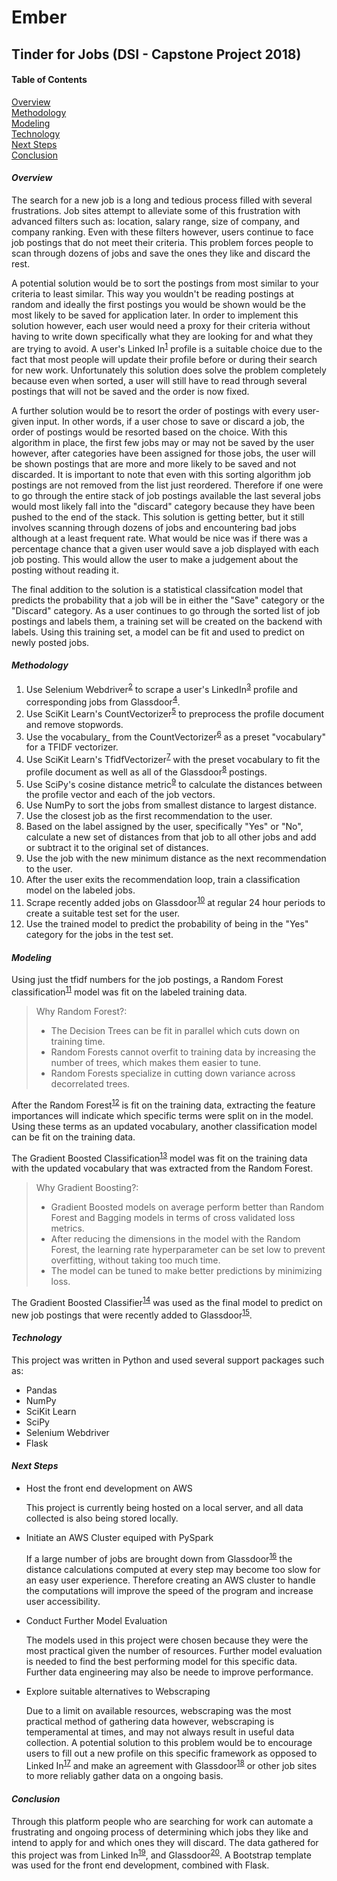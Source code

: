 # Ember
## Tinder for Jobs (DSI - Capstone Project 2018)

#### Table of Contents
[Overview](#overview)  
[Methodology](#methodology)  
[Modeling](#modeling)  
[Technology](#technology)  
[Next Steps](#nextsteps)  
[Conclusion](#conclusion)

<a name="overview"></a>
#### _Overview_

  The search for a new job is a long and tedious process filled with several frustrations. Job sites attempt to alleviate some of this frustration with advanced filters such as: location, salary range, size of company, and company ranking. Even with these filters however, users continue to face job postings that do not meet their criteria. This problem forces people to scan through dozens of jobs and save the ones they like and discard the rest.
  
  A potential solution would be to sort the postings from most similar to your criteria to least similar. This way you wouldn't be reading postings at random and ideally the first postings you would be shown would be the most likely to be saved for application later. In order to implement this solution however, each user would need a proxy for their criteria without having to write down specifically what they are looking for and what they are trying to avoid. A user's Linked In<sup>[1][linkedin]</sup> profile is a suitable choice due to the fact that most people will update their profile before or during their search for new work. Unfortunately this solution does solve the problem completely because even when sorted, a user will still have to read through several postings that will not be saved and the order is now fixed.

  A further solution would be to resort the order of postings with every user-given input. In other words, if a user chose to save or discard a job, the order of postings would be resorted based on the choice. With this algorithm in place, the first few jobs may or may not be saved by the user however, after categories have been assigned for those jobs, the user will be shown postings that are more and more likely to be saved and not discarded. It is important to note that even with this sorting algorithm job postings are not removed from the list just reordered. Therefore if one were to go through the entire stack of job postings available the last several jobs would most likely fall into the "discard" category because they have been pushed to the end of the stack. This solution is getting better, but it still involves scanning through dozens of jobs and encountering bad jobs although at a least frequent rate. What would be nice was if there was a percentage chance that a given user would save a job displayed with each job posting. This would allow the user to make a judgement about the posting without reading it. 

  The final addition to the solution is a statistical classifcation model that predicts the probability that a job will be in either the "Save" category or the "Discard" category. As a user continues to go through the sorted list of job postings and labels them, a training set will be created on the backend with labels. Using this training set, a model can be fit and used to predict on newly posted jobs.
<a name="methodology"></a>
#### _Methodology_

  1. Use Selenium Webdriver<sup>[2][selenium]</sup> to scrape a user's LinkedIn<sup>[3][linkedin]</sup> profile and corresponding jobs from Glassdoor<sup>[4][glass]</sup>.
  2. Use SciKit Learn's CountVectorizer<sup>[5][cv]</sup> to preprocess the profile document and remove stopwords.
  3. Use the vocabulary_ from the CountVectorizer<sup>[6][cv]</sup> as a preset "vocabulary" for a TFIDF vectorizer.
  4. Use SciKit Learn's TfidfVectorizer<sup>[7][tfidf]</sup> with the preset vocabulary to fit the profile document as well as all of the Glassdoor<sup>[8][glass]</sup> postings.
  5. Use SciPy's cosine distance metric<sup>[9][cosine]</sup> to calculate the distances between the profile vector and each of the job vectors.
  6. Use NumPy to sort the jobs from smallest distance to largest distance.
  7. Use the closest job as the first recommendation to the user.
  8. Based on the label assigned by the user, specifically "Yes" or "No", calculate a new set of distances from that job to all other jobs and add or subtract it to the original set of distances.
  9. Use the job with the new minimum distance as the next recommendation to the user.
  10. After the user exits the recommendation loop, train a classification model on the labeled jobs.
  11. Scrape recently added jobs on Glassdoor<sup>[10][glass]</sup> at regular 24 hour periods to create a suitable test set for the user.
  12. Use the trained model to predict the probability of being in the "Yes" category for the jobs in the test set.
<a name="modeling"></a>
#### _Modeling_

  Using just the tfidf numbers for the job postings, a Random Forest classification<sup>[11][forest]</sup> model was fit on the labeled training data.
  > Why Random Forest?:  
  >    * The Decision Trees can be fit in parallel which cuts down on training time.
  >    * Random Forests cannot overfit to training data by increasing the number of trees, which makes them easier to tune.
  >    * Random Forests specialize in cutting down variance across decorrelated trees.

  After the Random Forest<sup>[12][forest]</sup> is fit on the training data, extracting the feature importances will indicate which specific terms were split on in the model. Using these terms as an updated vocabulary, another classification model can be fit on the training data.

  The Gradient Boosted Classification<sup>[13][gradboost]</sup> model was fit on the training data with the updated vocabulary that was extracted from the Random Forest.

  > Why Gradient Boosting?:
  >    * Gradient Boosted models on average perform better than Random Forest and Bagging models in terms of cross validated loss metrics.
  >    * After reducing the dimensions in the model with the Random Forest, the learning rate hyperparameter can be set low to prevent overfitting, without taking too much time.
  >    * The model can be tuned to make better predictions by minimizing loss.

  The Gradient Boosted Classifier<sup>[14][gradboost]</sup> was used as the final model to predict on new job postings that were recently added to Glassdoor<sup>[15][glass]</sup>.
<a name="technology"></a>
#### _Technology_

  This project was written in Python and used several support packages such as:
* Pandas
* NumPy
* SciKit Learn
* SciPy
* Selenium Webdriver
* Flask
<a name="nextsteps"></a>
#### _Next Steps_

* Host the front end development on AWS  
  
  This project is currently being hosted on a local server, and all data collected is also being stored locally.

* Initiate an AWS Cluster equiped with PySpark
  
  If a large number of jobs are brought down from Glassdoor<sup>[16][glass]</sup> the distance calculations computed at every step may become too slow for an easy user experience. Therefore creating an AWS cluster to handle the computations will improve the speed of the program and increase user accessibility.

* Conduct Further Model Evaluation
  
  The models used in this project were chosen because they were the most practical given the number of resources. Further model evaluation is needed to find the best performing model for this specific data. Further data engineering may also be neede to improve performance.

* Explore suitable alternatives to Webscraping
  
  Due to a limit on available resources, webscraping was the most practical method of gathering data however, webscraping is temperamental at times, and may not always result in useful data collection. A potential solution to this problem would be to encourage users to fill out a new profile on this specific framework as opposed to Linked In<sup>[17][linkedin]</sup> and make an agreement with Glassdoor<sup>[18][glass]</sup> or other job sites to more reliably gather data on a ongoing basis.
<a name="conclusion"></a>
#### _Conclusion_

  Through this platform people who are searching for work can automate a frustrating and ongoing process of determining which jobs they like and intend to apply for and which ones they will discard. The data gathered for this project was from Linked In<sup>[19][linkedin]</sup>, and Glassdoor<sup>[20][glass]</sup>. A Bootstrap template was used for the front end development, combined with Flask.   

[glass]: https://www.glassdoor.com
[linkedin]: https://www.linkedin.com
[selenium]: https://www.seleniumhq.org/docs/03_webdriver.jsp
[cv]:https://scikit-learn.org/stable/modules/generated/sklearn.feature_extraction.text.CountVectorizer.html
[tfidf]: https://scikit-learn.org/stable/modules/generated/sklearn.feature_extraction.text.TfidfVectorizer.html
[cosine]: https://docs.scipy.org/doc/scipy-0.14.0/reference/generated/scipy.spatial.distance.cosine.html
[forest]: https://scikit-learn.org/stable/modules/generated/sklearn.ensemble.RandomForestClassifier.html
[gradboost]: https://scikit-learn.org/stable/modules/generated/sklearn.ensemble.GradientBoostingClassifier.html 



